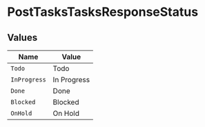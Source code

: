 # PostTasksTasksResponseStatus


## Values

| Name         | Value        |
| ------------ | ------------ |
| `Todo`       | Todo         |
| `InProgress` | In Progress  |
| `Done`       | Done         |
| `Blocked`    | Blocked      |
| `OnHold`     | On Hold      |